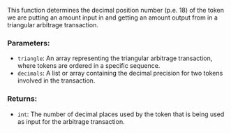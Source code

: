 This function determines the decimal position number (p.e. 18) of the token we are putting an amount input in and getting
an amount output from in a triangular arbitrage transaction.

### Parameters:
- `triangle`: An array representing the triangular arbitrage transaction, where tokens are ordered in a specific
  sequence.
- `decimals`: A list or array containing the decimal precision for two tokens involved in the transaction.

### Returns:
- `int`: The number of decimal places used by the token that is being used as input for the arbitrage transaction.